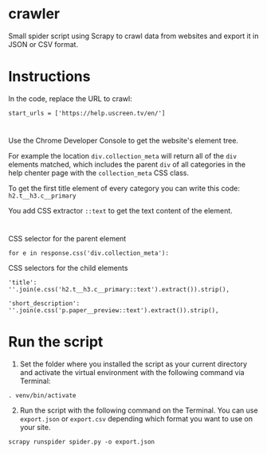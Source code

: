 # crawler

Small spider script using Scrapy to crawl data from websites and export it in JSON or CSV format.

# Instructions

In the code, replace the URL to crawl:

```start_urls = ['https://help.uscreen.tv/en/']```

# 

Use the Chrome Developer Console to get the website's element tree.

For example the location `div.collection_meta` will return all of the `div` elements matched, which includes the parent `div` of all categories in the help chenter page with the `collection_meta` CSS class.

To get the first title element of every category you can write this code: `h2.t__h3.c__primary`

You add CSS extractor `::text` to get the text content of the element.

#

CSS selector for the parent element

```for e in response.css('div.collection_meta'):```

CSS selectors for the child elements

`'title': ''.join(e.css('h2.t__h3.c__primary::text').extract()).strip(),`

`'short_description': ''.join(e.css('p.paper__preview::text').extract()).strip(),`

# Run the script

1. Set the folder where you installed the script as your current directory and activate the virtual environment with the following command via Terminal:

```. venv/bin/activate```

2. Run the script with the following command on the Terminal. You can use `export.json` or `export.csv` depending which format you want to use on your site.

```scrapy runspider spider.py -o export.json```
